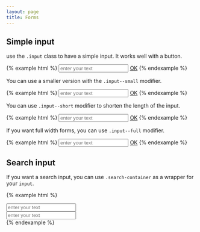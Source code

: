 ```yaml
---
layout: page
title: Forms
---
```


## Simple input

use the `.input` class to have a simple input. It works well with a button.


{% example html %}
<input placeholder="enter your text" class="input"/>
<a href="#" class="button">OK</a>
{% endexample %}

You can use a smaller version with the `.input--small` modifier.

{% example html %}
<input placeholder="enter your text" class="input input--small"/>
<a href="#" class="button button--small">OK</a>
{% endexample %}

You can use `.input--short` modifier to shorten the length of the input.

{% example html %}
<input placeholder="enter your text" class="input input--small input--short"/>
<a href="#" class="button button--small">OK</a>
{% endexample %}

If you want full width forms, you can use `.input--full` modifier.

{% example html %}
<input placeholder="enter your text" class="input input--full"/>
<a href="#" class="button button--full">OK<i class="fa fa-chevron-right"></i></a>
{% endexample %}

## Search input

If you want a search input, you can use `.search-container` as a wrapper for your `input`.

{% example html %}
<div class="search-container">
  <input placeholder="enter your text" class="input"/>
</div>
<div class="search-container">
  <input placeholder="enter your text" class="input input--small"/>
</div>
{% endexample %}

